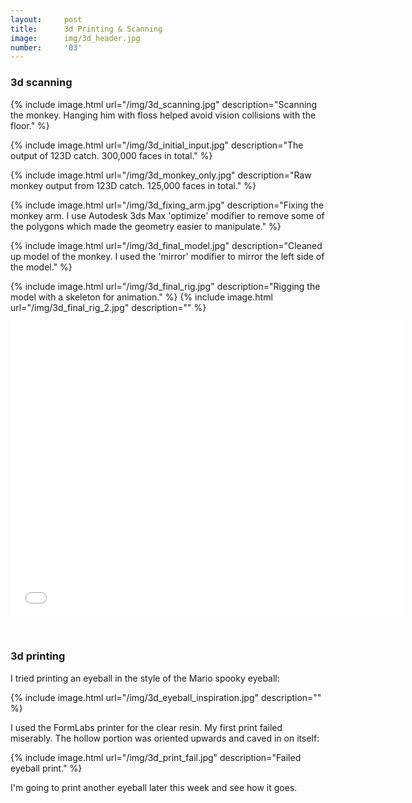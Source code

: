```yaml
---
layout:     post
title:      3d Printing & Scanning
image:      img/3d_header.jpg
number:     '03'
---
```


### 3d scanning

{% include image.html url="/img/3d_scanning.jpg" description="Scanning the monkey. Hanging him with floss helped avoid vision collisions with the floor." %}

{% include image.html url="/img/3d_initial_input.jpg" description="The output of 123D catch. 300,000 faces in total." %}

{% include image.html url="/img/3d_monkey_only.jpg" description="Raw monkey output from 123D catch. 125,000 faces in total." %}

{% include image.html url="/img/3d_fixing_arm.jpg" description="Fixing the monkey arm. I use Autodesk 3ds Max 'optimize' modifier to remove some of the polygons which made the geometry easier to manipulate." %}

{% include image.html url="/img/3d_final_model.jpg" description="Cleaned up model of the monkey. I used the 'mirror' modifier to mirror the left side of the model." %}

{% include image.html url="/img/3d_final_rig.jpg" description="Rigging the model with a skeleton for animation." %}
{% include image.html url="/img/3d_final_rig_2.jpg" description="" %}

<iframe style="display:block; margin: 0 auto; padding-bottom: 30px" width="630" height="473" src="//www.youtube.com/embed/dYpcFyn983s" frameborder="0" allowfullscreen></iframe>

### 3d printing

I tried printing an eyeball in the style of the Mario spooky eyeball:

{% include image.html url="/img/3d_eyeball_inspiration.jpg" description="" %}

I used the FormLabs printer for the clear resin. My first print failed miserably. The hollow portion was oriented upwards and caved in on itself:

{% include image.html url="/img/3d_print_fail.jpg" description="Failed eyeball print." %}

I'm going to print another eyeball later this week and see how it goes.






